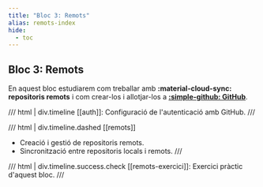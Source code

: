 ```yaml
---
title: "Bloc 3: Remots"
alias: remots-index
hide:
  - toc
---
```


## Bloc 3: Remots
En aquest bloc estudiarem com treballar amb __:material-cloud-sync: repositoris remots__
i com crear-los i allotjar-los a __[:simple-github: GitHub][github]__.

[github]: https://github.com/

/// html | div.timeline
[[auth]]: Configuració de l'autenticació amb GitHub.
///

/// html | div.timeline.dashed
[[remots]]

- Creació i gestió de repositoris remots.
- Sincronització entre repositoris locals i remots.
///

/// html | div.timeline.success.check
[[remots-exercici]]: Exercici pràctic d'aquest bloc.
///
